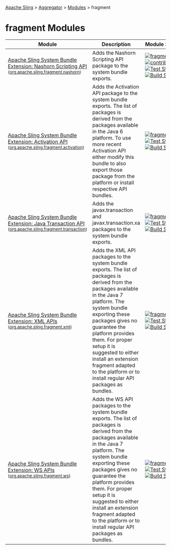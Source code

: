 [Apache Sling](https://sling.apache.org) > [Aggregator](https://github.com/apache/sling-aggregator/) > [Modules](https://github.com/apache/sling-aggregator/blob/master/docs/modules.md) > fragment
# fragment Modules

| Module | Description | Module&nbsp;Status | Pull&nbsp;Requests |
|---    |---    |---    |---    |
| [Apache Sling System Bundle Extension: Nashorn Scripting API](https://github.com/apache/sling-org-apache-sling-fragment-nashorn) <br/> <small>([org.apache.sling.fragment.nashorn](https://search.maven.org/#search%7Cga%7C1%7Cg%3A%22org.apache.sling%22%20a%3A%22org.apache.sling.fragment.nashornD%22))</small> |          Adds the Nashorn Scripting API package to the system bundle exports.      | &#32;[![fragment](https://sling.apache.org/badges/group-fragment.svg)](https://github.com/apache/sling-aggregator/blob/master/docs/group/fragment.md)&#32;[![contrib](https://sling.apache.org/badges/status-contrib.svg)](https://github.com/apache/sling-aggregator/blob/master/docs/status/contrib.md)&#32;[![Test Status](https://img.shields.io/jenkins/t/https/builds.apache.org/job/Sling/job/sling-org-apache-sling-fragment-nashorn/job/master.svg?longCache=true)](https://builds.apache.org/job/Sling/job/sling-org-apache-sling-fragment-nashorn/job/master/test_results_analyzer/)&#32;[![Build Status](https://builds.apache.org/buildStatus/icon?job=Sling/sling-org-apache-sling-fragment-nashorn/master)](https://builds.apache.org/job/Sling/job/sling-org-apache-sling-fragment-nashorn/job/master) | &#32;[![Pull Requests](https://img.shields.io/github/issues-pr/apache/sling-org-apache-sling-fragment-nashorn.svg)](https://github.com/apache/sling-org-apache-sling-fragment-nashorn/pulls) |
| [Apache Sling System Bundle Extension: Activation API](https://github.com/apache/sling-org-apache-sling-fragment-activation) <br/> <small>([org.apache.sling.fragment.activation](https://search.maven.org/#search%7Cga%7C1%7Cg%3A%22org.apache.sling%22%20a%3A%22org.apache.sling.fragment.activationD%22))</small> |          Adds the Activation API package to the system bundle exports.         The list of packages is derived from the packages available         in the Java 6 platform. To use more recent Activation API either         modify this bundle to also export those package from the         platform or install respective API bundles.      | &#32;[![fragment](https://sling.apache.org/badges/group-fragment.svg)](https://github.com/apache/sling-aggregator/blob/master/docs/group/fragment.md)&#32;[![Test Status](https://img.shields.io/jenkins/t/https/builds.apache.org/job/Sling/job/sling-org-apache-sling-fragment-activation/job/master.svg?longCache=true)](https://builds.apache.org/job/Sling/job/sling-org-apache-sling-fragment-activation/job/master/test_results_analyzer/)&#32;[![Build Status](https://builds.apache.org/buildStatus/icon?job=Sling/sling-org-apache-sling-fragment-activation/master)](https://builds.apache.org/job/Sling/job/sling-org-apache-sling-fragment-activation/job/master) | &#32;[![Pull Requests](https://img.shields.io/github/issues-pr/apache/sling-org-apache-sling-fragment-activation.svg)](https://github.com/apache/sling-org-apache-sling-fragment-activation/pulls) |
| [Apache Sling System Bundle Extension: Java Transaction API](https://github.com/apache/sling-org-apache-sling-fragment-transaction) <br/> <small>([org.apache.sling.fragment.transaction](https://search.maven.org/#search%7Cga%7C1%7Cg%3A%22org.apache.sling%22%20a%3A%22org.apache.sling.fragment.transactionD%22))</small> |          Adds the javax.transaction and javax.transaction.xa         packages to the system bundle exports.      | &#32;[![fragment](https://sling.apache.org/badges/group-fragment.svg)](https://github.com/apache/sling-aggregator/blob/master/docs/group/fragment.md)&#32;[![Test Status](https://img.shields.io/jenkins/t/https/builds.apache.org/job/Sling/job/sling-org-apache-sling-fragment-transaction/job/master.svg?longCache=true)](https://builds.apache.org/job/Sling/job/sling-org-apache-sling-fragment-transaction/job/master/test_results_analyzer/)&#32;[![Build Status](https://builds.apache.org/buildStatus/icon?job=Sling/sling-org-apache-sling-fragment-transaction/master)](https://builds.apache.org/job/Sling/job/sling-org-apache-sling-fragment-transaction/job/master) | &#32;[![Pull Requests](https://img.shields.io/github/issues-pr/apache/sling-org-apache-sling-fragment-transaction.svg)](https://github.com/apache/sling-org-apache-sling-fragment-transaction/pulls) |
| [Apache Sling System Bundle Extension: XML APIs](https://github.com/apache/sling-org-apache-sling-fragment-xml) <br/> <small>([org.apache.sling.fragment.xml](https://search.maven.org/#search%7Cga%7C1%7Cg%3A%22org.apache.sling%22%20a%3A%22org.apache.sling.fragment.xmlD%22))</small> |          Adds the XML API packages to the system bundle exports.         The list of packages is derived from the packages available         in the Java 7 platform. The system bundle exporting these         packages gives no guarantee the platform provides them.         For proper setup it is suggested to either install an         extension fragment adapted to the platform or to install         regular API packages as bundles.      | &#32;[![fragment](https://sling.apache.org/badges/group-fragment.svg)](https://github.com/apache/sling-aggregator/blob/master/docs/group/fragment.md)&#32;[![Test Status](https://img.shields.io/jenkins/t/https/builds.apache.org/job/Sling/job/sling-org-apache-sling-fragment-xml/job/master.svg?longCache=true)](https://builds.apache.org/job/Sling/job/sling-org-apache-sling-fragment-xml/job/master/test_results_analyzer/)&#32;[![Build Status](https://builds.apache.org/buildStatus/icon?job=Sling/sling-org-apache-sling-fragment-xml/master)](https://builds.apache.org/job/Sling/job/sling-org-apache-sling-fragment-xml/job/master) | &#32;[![Pull Requests](https://img.shields.io/github/issues-pr/apache/sling-org-apache-sling-fragment-xml.svg)](https://github.com/apache/sling-org-apache-sling-fragment-xml/pulls) |
| [Apache Sling System Bundle Extension: WS APIs](https://github.com/apache/sling-org-apache-sling-fragment-ws) <br/> <small>([org.apache.sling.fragment.ws](https://search.maven.org/#search%7Cga%7C1%7Cg%3A%22org.apache.sling%22%20a%3A%22org.apache.sling.fragment.wsD%22))</small> |          Adds the WS API packages to the system bundle exports.         The list of packages is derived from the packages available         in the Java 7 platform. The system bundle exporting these         packages gives no guarantee the platform provides them.         For proper setup it is suggested to either install an         extension fragment adapted to the platform or to install         regular API packages as bundles.      | &#32;[![fragment](https://sling.apache.org/badges/group-fragment.svg)](https://github.com/apache/sling-aggregator/blob/master/docs/group/fragment.md)&#32;[![Test Status](https://img.shields.io/jenkins/t/https/builds.apache.org/job/Sling/job/sling-org-apache-sling-fragment-ws/job/master.svg?longCache=true)](https://builds.apache.org/job/Sling/job/sling-org-apache-sling-fragment-ws/job/master/test_results_analyzer/)&#32;[![Build Status](https://builds.apache.org/buildStatus/icon?job=Sling/sling-org-apache-sling-fragment-ws/master)](https://builds.apache.org/job/Sling/job/sling-org-apache-sling-fragment-ws/job/master) | &#32;[![Pull Requests](https://img.shields.io/github/issues-pr/apache/sling-org-apache-sling-fragment-ws.svg)](https://github.com/apache/sling-org-apache-sling-fragment-ws/pulls) |